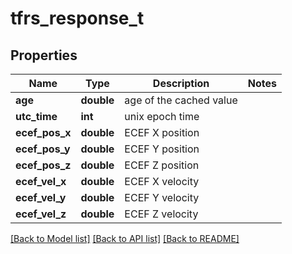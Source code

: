 # tfrs_response_t

## Properties
Name | Type | Description | Notes
------------ | ------------- | ------------- | -------------
**age** | **double** | age of the cached value | 
**utc_time** | **int** | unix epoch time | 
**ecef_pos_x** | **double** | ECEF X position | 
**ecef_pos_y** | **double** | ECEF Y position | 
**ecef_pos_z** | **double** | ECEF Z position | 
**ecef_vel_x** | **double** | ECEF X velocity | 
**ecef_vel_y** | **double** | ECEF Y velocity | 
**ecef_vel_z** | **double** | ECEF Z velocity | 

[[Back to Model list]](../README.md#documentation-for-models) [[Back to API list]](../README.md#documentation-for-api-endpoints) [[Back to README]](../README.md)



